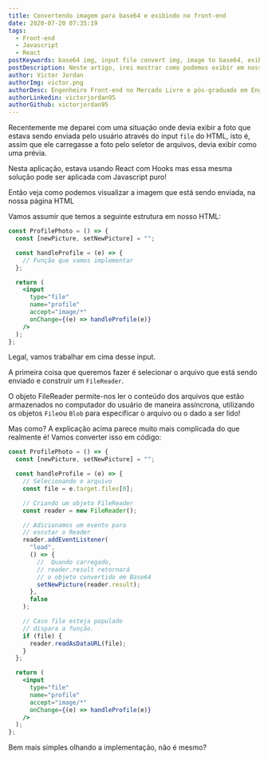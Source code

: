 ```yaml
---
title: Convertendo imagem para base64 e exibindo no front-end
date: 2020-07-20 07:35:19
tags:
  - Front-end
  - Javascript
  - React
postKeywords: base64 img, input file convert img, image to base64, exibir imagem input file, exibir imagem carregada, javascript imagem, base64 javascript
postDescription: Neste artigo, irei mostrar como podemos exibir em nosso front-end a imagem que está sendo enviada pelo usuário através do input="file", convertendo o arquivo em base64 para exibição em tempo real!
author: Victor Jordan
authorImg: victor.png
authorDesc: Engenheiro Front-end no Mercado Livre e pós-graduado em Engenharia de Software pela PUC-MG e formado em Banco de Dados pela Fatec, apaixonado por usabilidade, performance e UX!
authorLinkedin: victorjordan95
authorGithub: victorjordan95
---
```


Recentemente me deparei com uma situação onde devia exibir a foto que estava sendo enviada pelo usuário através do input `file` do HTML, isto é, assim que ele carregasse a foto pelo seletor de arquivos, devia exibir como uma prévia.

Nesta aplicação, estava usando React com Hooks mas essa mesma solução pode ser aplicada com Javascript puro!

Então veja como podemos visualizar a imagem que está sendo enviada, na nossa página HTML

<!-- more -->

Vamos assumir que temos a seguinte estrutura em nosso HTML:

```jsx
const ProfilePhoto = () => {
  const [newPicture, setNewPicture] = "";

  const handleProfile = (e) => {
    // Função que vamos implementar
  };

  return (
    <input
      type="file"
      name="profile"
      accept="image/*"
      onChange={(e) => handleProfile(e)}
    />
  );
};
```

Legal, vamos trabalhar em cima desse input.

A primeira coisa que queremos fazer é selecionar o arquivo que está sendo enviado e construir um `FileReader`.

O objeto FileReader permite-nos ler o conteúdo dos arquivos que estão armazenados no computador do usuário de maneira assíncrona, utilizando os objetos `File`ou `Blob` para especificar o arquivo ou o dado a ser lido!

Mas como? A explicação acima parece muito mais complicada do que realmente é!
Vamos converter isso em código:

```jsx
const ProfilePhoto = () => {
  const [newPicture, setNewPicture] = "";

  const handleProfile = (e) => {
    // Selecionando o arquivo
    const file = e.target.files[0];

    // Criando um objeto FileReader
    const reader = new FileReader();

    // Adicionamos um evento para
    // escutar o Reader
    reader.addEventListener(
      "load",
      () => {
        //  Quando carregado,
        // reader.result retornará
        // o objeto convertido em Base64
        setNewPicture(reader.result);
      },
      false
    );

    // Caso file esteja populado
    // dispara a função.
    if (file) {
      reader.readAsDataURL(file);
    }
  };

  return (
    <input
      type="file"
      name="profile"
      accept="image/*"
      onChange={(e) => handleProfile(e)}
    />
  );
};
```

Bem mais simples olhando a implementação, não é mesmo?
